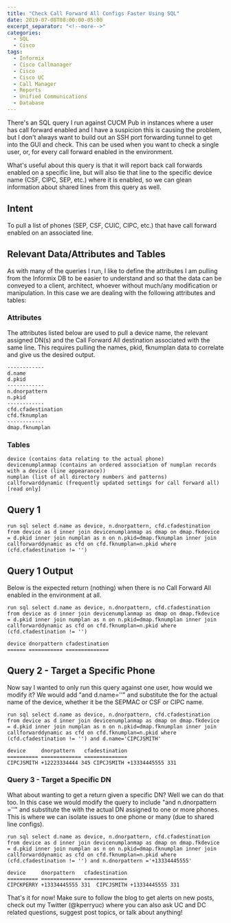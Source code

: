 ```yaml
---
title: "Check Call Forward All Configs Faster Using SQL"
date: 2019-07-08T08:00:00-05:00
excerpt_separator: "<!--more-->"
categories:
  - SQL
  - Cisco
tags:
  - Informix
  - Cisco Callmanager
  - Cisco
  - Cisco UC
  - Call Manager
  - Reports
  - Unified Communications
  - Database
---
```


<head>
    <script async src="https://pagead2.googlesyndication.com/pagead/js/adsbygoogle.js?client=ca-pub-7351461893377144"
     crossorigin="anonymous">
     </script>
</head>

There's an SQL query I run against CUCM Pub in instances where a user has call forward enabled and I have a suspicion this is causing the problem, but I don't always want to build out an SSH port forwarding tunnel to get into the GUI and check. This can be used when you want to check a single user, or, for every call forward enabled in the environment.

<!--more-->

What's useful about this query is that it will report back call forwards enabled on a specific line, but will also tie that line to the specific device name (CSF, CIPC, SEP, etc.) where it is enabled, so we can glean information about shared lines from this query as well.

## Intent

To pull a list of phones (SEP, CSF, CUIC, CIPC, etc.) that have call forward enabled on an associated line.

## Relevant Data/Attributes and Tables

As with many of the queries I run, I like to define the attributes I am pulling from the Informix DB to be easier to understand and so that the data can be conveyed to a client, architect, whoever without much/any modification or manipulation. In this case we are dealing with the following attributes and tables:

### Attributes

The attributes listed below are used to pull a device name, the relevant assigned DN(s) and the Call Forward All destination associated with the same line. This requires pulling the names, pkid, fknumplan data to correlate and give us the desired output.

```text
------------
d.name
d.pkid
------------
n.dnorpattern
n.pkid
------------
cfd.cfadestination
cfd.fknumplan
------------
dmap.fknumplan 
```
 

### Tables

```text
device (contains data relating to the actual phone)
devicenumplanmap (contains an ordered association of numplan records with a device (line appearance))
numplan (list of all directory numbers and patterns) 
callforwarddynamic (frequently updated settings for call forward all) [read only]
```

## Query 1

```text
run sql select d.name as device, n.dnorpattern, cfd.cfadestination from device as d inner join devicenumplanmap as dmap on dmap.fkdevice = d.pkid inner join numplan as n on n.pkid=dmap.fknumplan inner join callforwarddynamic as cfd on cfd.fknumplan=n.pkid where (cfd.cfadestination != '')
```

## Query 1 Output

Below is the expected return (nothing) when there is no Call Forward All enabled in the environment at all.

```text
run sql select d.name as device, n.dnorpattern, cfd.cfadestination from device as d inner join devicenumplanmap as dmap on dmap.fkdevice = d.pkid inner join numplan as n on n.pkid=dmap.fknumplan inner join callforwarddynamic as cfd on cfd.fknumplan=n.pkid where (cfd.cfadestination != '')

device dnorpattern cfadestination
====== =========== ==============
```

## Query 2 - Target a Specific Phone

Now say I wanted to only run this query against one user, how would we modify it? We would add "and d.name='<devicename>'" and substitute the <devicename> for the actual name of the device, whether it be the SEPMAC or CSF or CIPC name.

```text
run sql select d.name as device, n.dnorpattern, cfd.cfadestination from device as d inner join devicenumplanmap as dmap on dmap.fkdevice = d.pkid inner join numplan as n on n.pkid=dmap.fknumplan inner join callforwarddynamic as cfd on cfd.fknumplan=n.pkid where (cfd.cfadestination != '') and d.name='CIPCJSMITH'

device     dnorpattern   cfadestination
========== ============= ============== 
CIPCJSMITH +12223334444 345 CIPCJSMITH +13334445555 331
```

### Query 3 - Target a Specific DN

What about wanting to get a return given a specific DN? Well we can do that too. In this case we would modify the query to include "and n.dnorpattern ='<dn>'" and substitute the <dn> with the actual DN assigned to one or more phones. This is where we can isolate issues to one phone or many (due to shared line configs).

```text
run sql select d.name as device, n.dnorpattern, cfd.cfadestination from device as d inner join devicenumplanmap as dmap on dmap.fkdevice = d.pkid inner join numplan as n on n.pkid=dmap.fknumplan inner join callforwarddynamic as cfd on cfd.fknumplan=n.pkid where (cfd.cfadestination != '') and n.dnorpattern ='+13334445555'

device     dnorpattern   cfadestination
========== ============= ==============
CIPCKPERRY +13334445555 331  CIPCJSMITH +13334445555 331
```

That's it for now! Make sure to follow the blog to get alerts on new posts, check out my Twitter (@kperryuc) where you can also ask UC and DC related questions, suggest post topics, or talk about anything!
